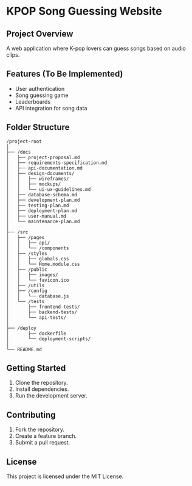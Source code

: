 # KPOP Song Guessing Website

## Project Overview
A web application where K-pop lovers can guess songs based on audio clips.

## Features (To Be Implemented)
- User authentication
- Song guessing game
- Leaderboards
- API integration for song data

## Folder Structure
```
/project-root
│ 
├── /docs 
│   ├── project-proposal.md 
│   ├── requirements-specification.md 
│   ├── api-documentation.md 
│   ├── design-documents/ 
│   │   ├── wireframes/ 
│   │   ├── mockups/ 
│   │   └── ui-ux-guidelines.md 
│   ├── database-schema.md 
│   ├── development-plan.md 
│   ├── testing-plan.md 
│   ├── deployment-plan.md 
│   ├── user-manual.md 
│   └── maintenance-plan.md 
│   
├── /src 
│   ├── /pages 
│   │   ├── api/ 
│   │   └── /components 
│   ├── /styles 
│   │   ├── globals.css 
│   │   └── Home.module.css 
│   ├── /public 
│   │   ├── images/ 
│   │   └── favicon.ico 
│   ├── /utils 
│   ├── /config 
│   │   └── database.js 
│   └── /tests 
│       ├── frontend-tests/ 
│       ├── backend-tests/ 
│       └── api-tests/ 
│
├── /deploy 
│       ├── dockerfile 
│       └── deployment-scripts/ 
│   
└── README.md
```

## Getting Started
1. Clone the repository.
2. Install dependencies.
3. Run the development server.

## Contributing
1. Fork the repository.
2. Create a feature branch.
3. Submit a pull request.

## License
This project is licensed under the MIT License.
